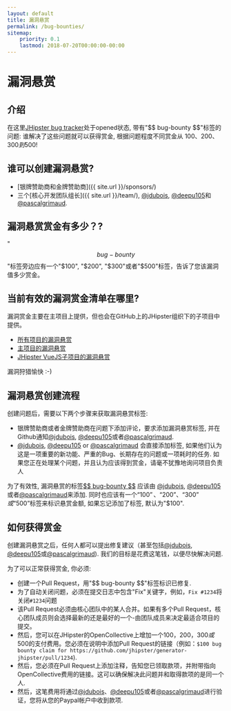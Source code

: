 ```yaml
---
layout: default
title: 漏洞悬赏
permalink: /bug-bounties/
sitemap:
    priority: 0.1
    lastmod: 2018-07-20T00:00:00-00:00
---
```

# <i class="fa fa-usd"></i> 漏洞悬赏

## 介绍

在这里[JHipster bug tracker](https://github.com/jhipster/generator-jhipster/issues)处于opened状态, 带有"\$\$ bug-bounty \$\$"标签的问题: 谁解决了这些问题就可以获得赏金, 根据问题程度不同赏金从 $100、$200、$300到$500!

## 谁可以创建漏洞悬赏?

- [银牌赞助商和金牌赞助商]({{ site.url }}/sponsors/)
- 三个[核心开发团队组长]({{ site.url }}/team/), [@jdubois](https://github.com/jdubois), [@deepu105](https://github.com/deepu105)和[@pascalgrimaud](https://github.com/pascalgrimaud).

## 漏洞悬赏赏金有多少？?

"$$ bug-bounty $$"标签旁边应有一个"$100", "$200", "$300"或者"$500"标签，告诉了您该漏洞值多少赏金。

## 当前有效的漏洞赏金清单在哪里?

漏洞赏金主要在主项目上提供，但也会在GitHub上的JHipster组织下的子项目中提供。

- [所有项目的漏洞悬赏](https://github.com/search?l=&p=1&q=is%3Aissue+is%3Aopen+label%3A%22%24%24+bug-bounty+%24%24%22+user%3Ajhipster+state%3Aopen&ref=advsearch&type=Issues&utf8=%E2%9C%93)
- [主项目的漏洞悬赏](https://github.com/jhipster/generator-jhipster/labels/%24%24%20bug-bounty%20%24%24)
- [JHipster VueJS子项目的漏洞悬赏](https://github.com/jhipster/jhipster-vuejs/labels/%24%24%20bug-bounty%20%24%24)

漏洞狩猎愉快 :-)

## 漏洞悬赏创建流程

创建问题后，需要以下两个步骤来获取漏洞悬赏标签:

- 银牌赞助商或者金牌赞助商在问题下添加评论，要求添加漏洞悬赏标签, 并在Github通知[@jdubois](https://github.com/jdubois), [@deepu105](https://github.com/deepu105)或者[@pascalgrimaud](https://github.com/pascalgrimaud).
- [@jdubois](https://github.com/jdubois), [@deepu105](https://github.com/deepu105) or [@pascalgrimaud](https://github.com/pascalgrimaud) 会直接添加标签, 如果他们认为这是一项重要的新功能、严重的Bug、长期存在的问题或一项耗时的任务. 如果您正在处理某个问题，并且认为应该得到赏金，请毫不犹豫地询问项目负责人

为了有效性, 漏洞悬赏的标签[\$\$ bug-bounty \$\$](https://github.com/jhipster/generator-jhipster/labels/%24%24%20bug-bounty%20%24%24) 应该由
[@jdubois](https://github.com/jdubois), [@deepu105](https://github.com/deepu105) 或者[@pascalgrimaud](https://github.com/pascalgrimaud)来添加. 同时也应该有一个“$100”、“$200”、“$300”或“$500”标签来标识悬赏金额, 如果忘记添加了标签, 默认为"$100".

## 如何获得赏金

创建漏洞悬赏之后，任何人都可以提出修复建议（甚至包括[@jdubois](https://github.com/jdubois), [@deepu105](https://github.com/deepu105)或[@pascalgrimaud](https://github.com/pascalgrimaud)). 我们的目标是花费这笔钱，以便尽快解决问题.

为了可以正常获得赏金, 你必须:

- 创建一个Pull Request，用"\$\$ bug-bounty \$\$"标签标识已修复.
- 为了自动关闭问题，必须在提交日志中包含"Fix"关键字，例如，`Fix #1234`将关闭`#1234`问题
- 该Pull Request必须由核心团队中的某人合并。如果有多个Pull Request，核心团队成员则会选择最新的还是最好的一个-由团队成员来决定最适合项目的提交。
- 然后，您可以在JHipster的OpenCollective上增加一个$100，$200，$300或$500的支付费用。您必须在说明中添加Pull Request的链接（例如：`$100 bug bounty claim for https://github.com/jhipster/generator-jhipster/pull/1234`).
- 然后，您必须在Pull Request上添加注释，告知您已领取款项，并附带指向OpenCollective费用的链接。这可以确保解决此问题并和取得款项的是同一个人.
- 然后，这笔费用将通过[@jdubois](https://github.com/jdubois)、[@deepu105](https://github.com/deepu105)或者[@pascalgrimaud](https://github.com/pascalgrimaud)进行验证，您将从您的Paypal帐户中收到款项.